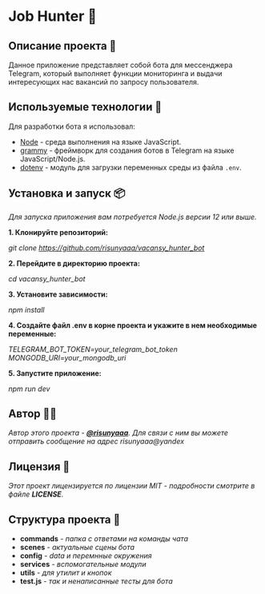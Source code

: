 # Job Hunter 🏹

## Описание проекта 📖

Данное приложение представляет собой бота для мессенджера Telegram, который выполняет функции мониторинга и выдачи интересующих нас вакансий по запросу пользователя.

## Используемые технологии 🔨

Для разработки бота я использовал:

- [Node](https://nodejs.org/en) - среда выполнения на языке JavaScript.
- [grammy](https://github.com/grammyjs/grammY) - фреймворк для создания ботов в Telegram на языке JavaScript/Node.js.
- [dotenv](https://github.com/motdotla/dotenv) - модуль для загрузки переменных среды из файла `.env`.

## Установка и запуск 📦

*Для запуска приложения вам потребуется Node.js версии 12 или выше.*

**1. Клонируйте репозиторий:**

*git clone https://github.com/risunyaaa/vacansy_hunter_bot*

**2. Перейдите в директорию проекта:**

*cd vacansy_hunter_bot*

**3. Установите зависимости:**

*npm install*

**4. Создайте файл .env в корне проекта и укажите в нем необходимые переменные:**

*TELEGRAM_BOT_TOKEN=your_telegram_bot_token
MONGODB_URI=your_mongodb_uri*

**5. Запустите приложение:**

*npm run dev*

## Автор 🧙🏾

*Автор этого проекта - [**@risunyaaa**](https://github.com/risunyaaa). Для связи с ним вы можете отправить сообщение на адрес risunyaaa@yandex*

## Лицензия 🔦
*Этот проект лицензируется по лицензии MIT - подробности смотрите в файле **LICENSE**.*

## Структура проекта 🧱

+ **сommands** - *папка с ответами на команды чата*
+ **scenes** - *актуальные сцены бота*
+ **config** - *data и перемнные окружения* 
+ **services** - *вспомогательные модули* 
+ **utils** - *для утилит и кнопок* 
+ **test.js** - *так и ненаписанные тесты для бота* 